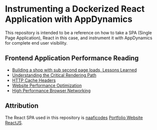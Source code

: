 # Instrumenting a Dockerized React Application with AppDynamics

This repository is intended to be a reference on how to take a SPA (Single Page Application), React in this case, and instrument it with AppDynamics for complete end user visibility.

## Frontend Application Performance Reading

- [Building a shop with sub second page loads, Lessons Learned](https://medium.baqend.com/building-a-shop-with-sub-second-page-loads-lessons-learned-4bb1be3ed07)
- [Understanding the Critical Rendering Path](https://medium.com/@luisvieira_gmr/understanding-the-critical-rendering-path-rendering-pages-in-1-second-735c6e45b47a)
- [HTTP Cache Headers](https://www.keycdn.com/blog/http-cache-headers)
- [Website Performance Optimization](https://www.keycdn.com/blog/website-performance-optimization)
- [High Performance Browser Networking](https://hpbn.co/)

## Attribution

The React SPA used in this repository is [naaficodes](https://github.com/naaficodes) [Portfolio Website ReactJS](https://github.com/naaficodes/Portfolio_Website_ReactJS). 
